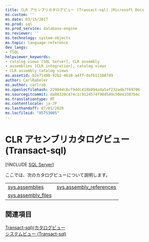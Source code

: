 ```yaml
---
title: CLR アセンブリカタログビュー (Transact-sql) |Microsoft Docs
ms.custom: ''
ms.date: 03/15/2017
ms.prod: sql
ms.prod_service: database-engine
ms.reviewer: ''
ms.technology: system-objects
ms.topic: language-reference
dev_langs:
- TSQL
helpviewer_keywords:
- catalog views [SQL Server], CLR assembly
- assemblies [CLR integration], catalog views
- CLR assembly catalog views
ms.assetid: b2e71480-92b2-4610-a4ff-dafb121087d9
author: CarlRabeler
ms.author: carlrab
ms.openlocfilehash: 22984dc8cf9ddc418b094ada5af232adb7f69706
ms.sourcegitcommit: da88320c474c1c9124574f90d549c50ee3387b4c
ms.translationtype: MT
ms.contentlocale: ja-JP
ms.lasthandoff: 07/01/2020
ms.locfileid: "85753005"
---
```

# <a name="clr-assembly-catalog-views-transact-sql"></a>CLR アセンブリカタログビュー (Transact-sql)
 [!INCLUDE [SQL Server](../../includes/applies-to-version/sqlserver.md)]

  ここでは、次のカタログビューについて説明します。  
  
|||  
|-|-|  
|[sys.assemblies](../../relational-databases/system-catalog-views/sys-assemblies-transact-sql.md)|[sys.assembly_references](../../relational-databases/system-catalog-views/sys-assembly-references-transact-sql.md)|  
|[sys.assembly_files](../../relational-databases/system-catalog-views/sys-assembly-files-transact-sql.md)||  
  
## <a name="see-also"></a>関連項目  
 [Transact-sql&#41;&#40;カタログビュー](../../relational-databases/system-catalog-views/catalog-views-transact-sql.md)   
 [システムビュー &#40;Transact-sql&#41;](https://msdn.microsoft.com/library/35a6161d-7f43-4e00-bcd3-3091f2015e90)  
  
  
